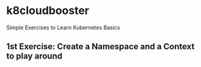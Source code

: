 # k8cloudbooster
Simple Exercises to Learn Kubernetes Basics


## 1st Exercise: Create a Namespace and a Context to play around


